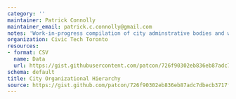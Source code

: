```yaml
---
category: ''
maintainer: Patrick Connolly
maintainer_email: patrick.c.connolly@gmail.com
notes: 'Work-in-progress compilation of city adminstrative bodies and who they report to.'
organization: Civic Tech Toronto
resources:
- format: CSV
  name: Data
  url: https://gist.githubusercontent.com/patcon/726f90302eb836eb87adc7dbecb3717f/raw/toronto-org-hierarchy.csv
schema: default
title: City Organizational Hierarchy
source: https://gist.github.com/patcon/726f90302eb836eb87adc7dbecb3717f
---
```

